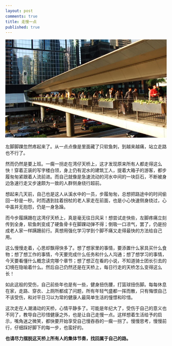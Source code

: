 ```yaml
---
layout: post
comments: true
title: 走慢一点
published: true
---
```


![](/images/201803/2.jpg)

左脚脚踝忽然疼起来了。从一点点像是里面藏了只软鱼刺，到越来越痛，站立走路也不行了。

然而仍然是要上班。一瘸一拐走在湾仔天桥上，这才发现原来所有人都走得这么快！穿着正装的写字楼白领，身上仍有泥水的建筑工人，提着大箱子的游客，都步履匆匆紧跟着人流前进。而自己就像是急速流动的河水中间的一块巨石，不断被身边急速行走又步速颇为一致的人群侧身绕行超前。

想起来几天前，自己也是这人从溪水中的一员，步履匆匆，总想把路途中的时间偷回一秒是一秒。时而遇到拄着拐杖的老人家走在前面，也是小心快速侧身绕过，心中虽并无抱怨，仍是一身急躁。

而今步履蹒跚在这湾仔天桥上，真是毫无往日风采！想尝试走快些，左脚疼痛立刻传到全身，软鱼刺变成了硬鱼骨卡在脚踝动弹不得；倒吸一口凉气，罢了，仍是扮成老人家一样蹒跚前行。真想用强化学习学到个脚不痛又走得最快的方法给自己用。

这么慢慢走着，心思却飘得快多了。想了想家里的事情，要添置什么家具买什么食物；想了想工作的事情，今天要完成什么任务和什么人沟通；想了想学习的事情，今天要看懂什么概念读完哪个章节；想了想正在看的小说，不知道骑士团长引去的幻境在隐喻着什么。然后自己仍然还是在天桥上，每日行走的天桥怎么变得这么长！

如此这般的受伤，自己前些年也是有一些，健身扭伤腰，打篮球扭伤脚。每每休息在家，走路、穿衣、上厕所都成了问题，所有年轻气盛都一挥而散，只有悔恨自己不该受伤，和对平日习以为常的健康人最简单生活的憧憬和珍惜。

这次走在人潮涌动的天桥，心情平静多了。可能是年纪大了，受伤于自己的意义也不同了，教导自己珍惜健康之外，也是让自己走慢一点。这样想着生活给予的启示，嘴角迷之微笑，都快要开始享受自己慢吞吞的一瘸一拐了。慢慢思考，慢慢前行，仔细踩好脚下的每一步，也蛮好的。

**也请尽力摆脱这天桥上所有人的集体节奏，找回属于自己的路。**